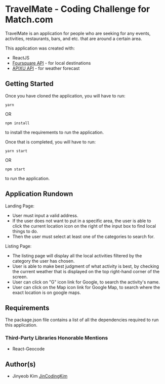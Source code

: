 # TravelMate - Coding Challenge for Match.com

TravelMate is an application for people who are seeking for any events, activities, restaurants, bars, and etc. that are around a certain area.

This application was created with:

- ReactJS
- <a href="https://developer.foursquare.com">Foursquare API</a> - for local destinations
- <a href="https://www.apixu.com/api.aspx">APIXU API</a> - for weather forecast

## Getting Started

Once you have cloned the application, you will have to run:

```
yarn
```

OR

```
npm install
```

to install the requirements to run the application.

Once that is completed, you will have to run:

```
yarn start
```

OR

```
npm start
```

to run the application.

## Application Rundown

Landing Page:

- User must input a valid address.
- If the user does not want to put in a specific area, the user is able to click the current location icon on the right of the input box to find local things to do.
- Then the user must select at least one of the categories to search for.

Listing Page:

- The listing page will display all the local activities filtered by the category the user has chosen.
- User is able to make best judgment of what activity is best, by checking the current weather that is displayed on the top right-hand corner of the screen.
- User can click on "G" icon link for Google, to search the activity's name.
- User can click on the Map icon link for Google Map, to search where the exact location is on google maps.

## Requirements

The package.json file contains a list of all the dependencies required to run this application.

### Third-Party Libraries Honorable Mentions

- React-Geocode

## Author(s)

- Jinyeob Kim <a href="https://github.com/JinCodingKim">JinCodingKim</a>
